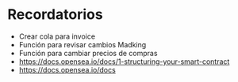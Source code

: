 # Recordatorios

- Crear cola para invoice
- Función para revisar cambios Madking
- Función para cambiar precios de compras
- https://docs.opensea.io/docs/1-structuring-your-smart-contract
- https://docs.opensea.io/docs
